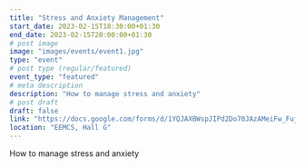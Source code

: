 ```yaml
---
title: "Stress and Anxiety Management"
start_date: 2023-02-15T18:30:00+01:30
end_date: 2023-02-15T20:00:00+01:30
# post image
image: "images/events/event1.jpg"
type: "event"
# post type (regular/featured)
event_type: "featured"
# meta description
description: "How to manage stress and anxiety"
# post draft
draft: false
link: "https://docs.google.com/forms/d/1YQJAXBWspJIPd2Do70JAzAMeiFw_FujgKLaj779xHFA"
location: "EEMCS, Hall G"
---
```

How to manage stress and anxiety